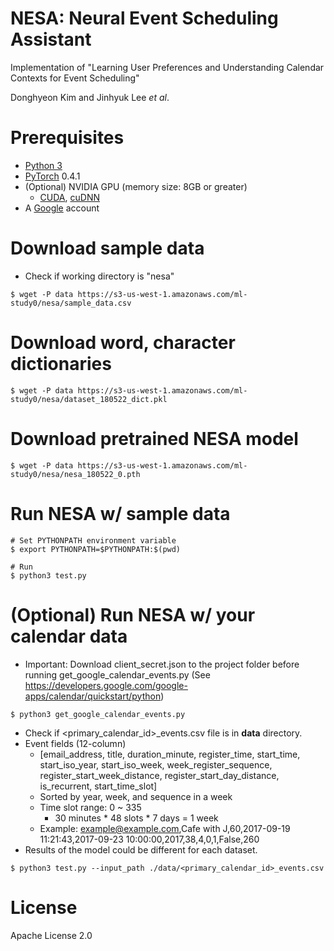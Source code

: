 # NESA: Neural Event Scheduling Assistant
Implementation of "Learning User Preferences and Understanding Calendar Contexts for Event Scheduling"

Donghyeon Kim and Jinhyuk Lee _et al_.

# Prerequisites
* [Python 3](https://www.python.org/downloads/)
* [PyTorch](http://pytorch.org/) 0.4.1
* (Optional) NVIDIA GPU (memory size: 8GB or greater)
    * [CUDA](https://developer.nvidia.com/cuda-downloads), [cuDNN](https://developer.nvidia.com/cudnn)
* A [Google](https://www.google.com) account

# Download sample data
* Check if working directory is "nesa"
```
$ wget -P data https://s3-us-west-1.amazonaws.com/ml-study0/nesa/sample_data.csv
```

# Download word, character dictionaries
```
$ wget -P data https://s3-us-west-1.amazonaws.com/ml-study0/nesa/dataset_180522_dict.pkl
```

# Download pretrained NESA model
```
$ wget -P data https://s3-us-west-1.amazonaws.com/ml-study0/nesa/nesa_180522_0.pth
```

# Run NESA w/ sample data
```
# Set PYTHONPATH environment variable
$ export PYTHONPATH=$PYTHONPATH:$(pwd)

# Run
$ python3 test.py
```

# (Optional) Run NESA w/ your calendar data
* Important: Download client_secret.json to the project folder before running get_google_calendar_events.py
(See https://developers.google.com/google-apps/calendar/quickstart/python)
```
$ python3 get_google_calendar_events.py
```
* Check if <primary_calendar_id>_events.csv file is in __data__ directory.
* Event fields (12-column)
    * \[email_address, title, duration_minute, register_time, start_time, start_iso_year, start_iso_week, week_register_sequence, register_start_week_distance, register_start_day_distance, is_recurrent, start_time_slot\]
    * Sorted by year, week, and sequence in a week
    * Time slot range: 0 ~ 335
        * 30 minutes * 48 slots * 7 days = 1 week
    * Example: example@example.com,Cafe with J,60,2017-09-19 11:21:43,2017-09-23 10:00:00,2017,38,4,0,1,False,260
* Results of the model could be different for each dataset.
```
$ python3 test.py --input_path ./data/<primary_calendar_id>_events.csv
```

# License
Apache License 2.0